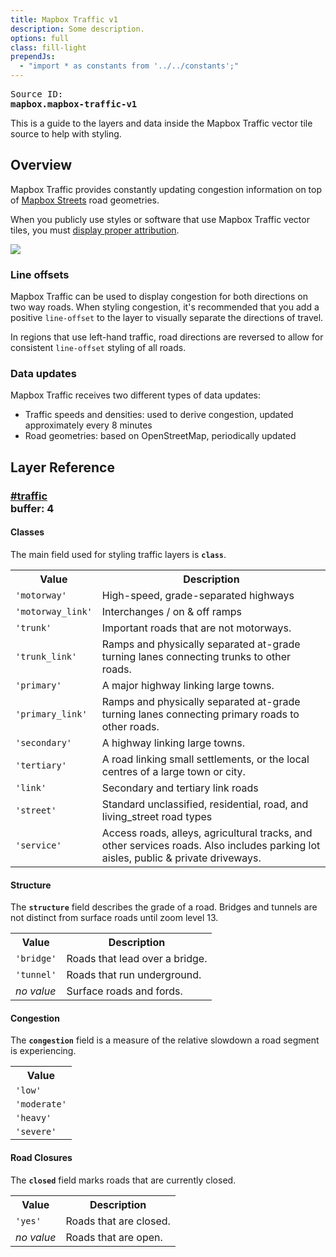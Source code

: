 ```yaml
---
title: Mapbox Traffic v1
description: Some description.
options: full
class: fill-light
prependJs:
  - "import * as constants from '../../constants';"
---
```


<pre class='fill-darken3 dark round'>
<span class='quiet'>Source ID:</span>
<strong>mapbox.mapbox-traffic-v1</strong>
</pre>

This is a guide to the layers and data inside the Mapbox Traffic vector tile source to help with styling.

## Overview

Mapbox Traffic provides constantly updating congestion information on top of [Mapbox Streets](https://www.mapbox.com/maps/streets/) road geometries.

When you publicly use styles or software that use Mapbox Traffic vector tiles, you must [display proper attribution](https://www.mapbox.com/help/attribution/).

![](https://api.mapbox.com/styles/v1/mapbox/traffic-day-v2/tiles/256/14/4823/6160?access_token={{constants.ACCESS_TOKEN}})

### Line offsets

Mapbox Traffic can be used to display congestion for both directions on two way roads. When styling congestion, it's recommended that you add a positive `line-offset` to the layer to visually separate the directions of travel.

In regions that use left-hand traffic, road directions are reversed to allow for consistent `line-offset` styling of all roads.

### Data updates

Mapbox Traffic receives two different types of data updates:

- Traffic speeds and densities: used to derive congestion, updated approximately every 8 minutes
- Road geometries: based on OpenStreetMap, periodically updated


## Layer Reference

<a class='doc-section' id='traffic'></a>
<h3><a href='#traffic'>#traffic</a>
    <div class='geomtype' title='lines'>
        <span class='quiet inline small icon marker'></span>
        <span class='      inline small icon polyline'></span>
        <span class='quiet inline small icon polygon'></span>
        buffer: <strong>4</strong>
    </div>
</h3>

<h4>Classes</h4>

The main field used for styling traffic layers is __`class`__.

<table class='small'>
<tr><th>Value</th><th>Description</th></tr>
<tr><td><code>'motorway'</code></td><td>High-speed, grade-separated highways</td></tr>
<tr><td><code>'motorway_link'</code></td><td>Interchanges / on & off ramps</td></tr>
<tr><td><code>'trunk'</code></td><td>Important roads that are not motorways.</td></tr>
<tr><td><code>'trunk_link'</code></td><td>Ramps and physically separated at-grade turning lanes connecting trunks to other roads.</td></tr>
<tr><td><code>'primary'</code></td><td>A major highway linking large towns.</td></tr>
<tr><td><code>'primary_link'</code></td><td>Ramps and physically separated at-grade turning lanes connecting primary roads to other roads.</td></tr>
<tr><td><code>'secondary'</code></td><td>A highway linking large towns.</td></tr>
<tr><td><code>'tertiary'</code></td><td>A road linking small settlements, or the local centres of a large town or city.</td></tr>
<tr><td><code>'link'</code></td><td>Secondary and tertiary link roads</td></tr>
<tr><td><code>'street'</code></td><td>Standard unclassified, residential, road, and living_street road types</td></tr>
<tr><td><code>'service'</code></td><td>Access roads, alleys, agricultural tracks, and other services roads. Also includes parking lot aisles, public & private driveways.</td></tr>
</table>

<h4>Structure</h4>

The __`structure`__ field describes the grade of a road. Bridges and tunnels are not distinct from surface roads until zoom level 13.

<table class='small'>
<tr><th>Value</th><th>Description</th></tr>
<tr><td><code>'bridge'</code></td><td>Roads that lead over a bridge.</td></tr>
<tr><td><code>'tunnel'</code></td><td>Roads that run underground.</td></tr>
<tr><td><em>no value</em></td><td>Surface roads and fords.</td></tr>
</table>

<h4>Congestion</h4>

The __`congestion`__ field is a measure of the relative slowdown a road segment is experiencing.

<table class='small'>
<tr><th>Value</th></tr>
<tr><td><code>'low'</code></td></tr>
<tr><td><code>'moderate'</code></td></tr>
<tr><td><code>'heavy'</code></td></tr>
<tr><td><code>'severe'</code></td></tr>
</table>

<h4>Road Closures</h4>

The __`closed`__ field marks roads that are currently closed.

<table class='small'>
<tr><th>Value</th><th>Description</th></tr>
<tr><td><code>'yes'</code></td><td>Roads that are closed.</td></tr>
<tr><td><em>no value</em></td><td>Roads that are open.</td></tr>
</table>
